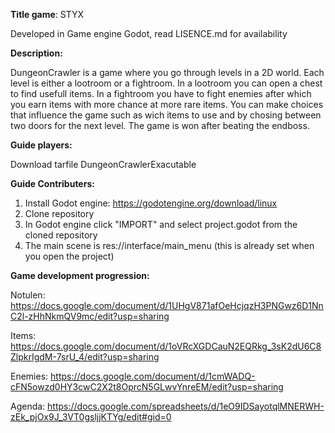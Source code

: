 **Title game**: STYX

Developed in Game engine Godot, read LISENCE.md for availability


**Description:**

DungeonCrawler is a game where you go through levels in a 2D world.
Each level is either a lootroom or a fightroom. In a lootroom you can open
a chest to find usefull items. In a fightroom you have to fight enemies after which
you earn items with more chance at more rare items. You can make choices that influence the
game such as wich items to use and by chosing between two doors for the next level.
The game is won after beating the endboss.


**Guide players:**

Download tarfile DungeonCrawlerExacutable


**Guide Contributers:**
1. Install Godot engine: https://godotengine.org/download/linux
2. Clone repository
3. In Godot engine click "IMPORT" and select project.godot from the cloned repository
4. The main scene is res://interface/main_menu (this is already set when you open the project)


**Game development progression:**

Notulen:
https://docs.google.com/document/d/1UHgV871afOeHcjqzH3PNGwz6D1NnC2l-zHhNkmQV9mc/edit?usp=sharing

Items:
https://docs.google.com/document/d/1oVRcXGDCauN2EQRkg_3sK2dU6C8ZlpkrIgdM-7srU_4/edit?usp=sharing

Enemies:
https://docs.google.com/document/d/1cmWADQ-cFN5owzd0HY3cwC2X2t8OprcN5GLwvYnreEM/edit?usp=sharing

Agenda:
https://docs.google.com/spreadsheets/d/1eO9IDSayotqlMNERWH-zEk_pjOx9J_3VT0gsljjKTYg/edit#gid=0

